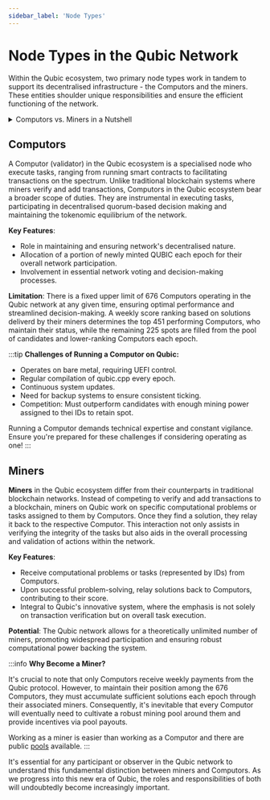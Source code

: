 ```yaml
---
sidebar_label: 'Node Types'
---
```


# Node Types in the Qubic Network

Within the Qubic ecosystem, two primary node types work in tandem to support its decentralised infrastructure - the Computors and the miners. These entities shoulder unique responsibilities and ensure the efficient functioning of the network.

<details>
  <summary>Computors vs. Miners in a Nutshell</summary>
  <div>
    <p>
    Traditional blockchains use miners to validate and add transactions to the blockchain. They compete for rewards in the form of cryptocurrency. Qubic, however, pivots to Computors that execute varied tasks and receive rewards in QUBIC based on overall participation. This distinction, including their reward mechanisms and roles, sets Computors apart from traditional miners, marking a shift in how decentralised systems might operate in the future.
    </p>
  </div>
</details>

## Computors

A Computor (validator) in the Qubic ecosystem is a specialised node who execute tasks, ranging from running smart contracts to facilitating transactions on the spectrum. Unlike traditional blockchain systems where miners verify and add transactions, Computors in the Qubic ecosystem bear a broader scope of duties. They are instrumental in executing tasks, participating in decentralised quorum-based decision making and maintaining the tokenomic equilibrium of the network.

**Key Features**:
- Role in maintaining and ensuring network's decentralised nature.
- Allocation of a portion of newly minted QUBIC each epoch for their overall network participation.
- Involvement in essential network voting and decision-making processes.

**Limitation**: There is a fixed upper limit of 676 Computors operating in the Qubic network at any given time, ensuring optimal performance and streamlined decision-making. A weekly score ranking based on solutions deliverd by their miners determines the top 451 performing Computors, who maintain their status, while the remaining 225 spots are filled from the pool of candidates and lower-ranking Computors each epoch.

:::tip
**Challenges of Running a Computor on Qubic:**

- Operates on bare metal, requiring UEFI control.
- Regular compilation of qubic.cpp every epoch.
- Continuous system updates.
- Need for backup systems to ensure consistent ticking.
- Competition: Must outperform candidates with enough mining power assigned to thei IDs to retain spot.

Running a Computor demands technical expertise and constant vigilance. Ensure you're prepared for these challenges if considering operating as one!
:::

## Miners

**Miners** in the Qubic ecosystem differ from their counterparts in traditional blockchain networks. Instead of competing to verify and add transactions to a blockchain, miners on Qubic work on specific computational problems or tasks assigned to them by Computors. Once they find a solution, they relay it back to the respective Computor. This interaction not only assists in verifying the integrity of the tasks but also aids in the overall processing and validation of actions within the network.

**Key Features**:
- Receive computational problems or tasks (represented by IDs) from Computors.
- Upon successful problem-solving, relay solutions back to Computors, contributing to their score.
- Integral to Qubic's innovative system, where the emphasis is not solely on transaction verification but on overall task execution.

**Potential**: The Qubic network allows for a theoretically unlimited number of miners, promoting widespread participation and ensuring robust computational power backing the system.

:::info
**Why Become a Miner?**

It's crucial to note that only Computors receive weekly payments from the Qubic protocol. However, to maintain their position among the 676 Computors, they must accumulate sufficient solutions each epoch through their associated miners. Consequently, it's inevitable that every Computor will eventually need to cultivate a robust mining pool around them and provide incentives via pool payouts.

Working as a miner is easier than working as a Computor and there are public [pools](/learn/pool) available.
:::



It's essential for any participant or observer in the Qubic network to understand this fundamental distinction between miners and Computors. As we progress into this new era of Qubic, the roles and responsibilities of both will undoubtedly become increasingly important.
